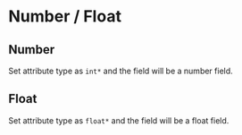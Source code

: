 # Number / Float

## Number

Set attribute type as `int*` and the field will be a number field.

## Float

Set attribute type as `float*` and the field will be a float field.
